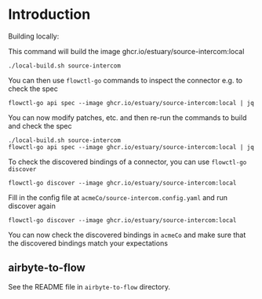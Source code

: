 # Introduction

Building locally:

This command will build the image ghcr.io/estuary/source-intercom:local
```
./local-build.sh source-intercom
```

You can then use `flowctl-go` commands to inspect the connector
e.g. to check the spec

```
flowctl-go api spec --image ghcr.io/estuary/source-intercom:local | jq
```

You can now modify patches, etc. and then re-run the commands
to build and check the spec

```
./local-build.sh source-intercom
flowctl-go api spec --image ghcr.io/estuary/source-intercom:local | jq
```

To check the discovered bindings of a connector, you can use
`flowctl-go discover`

```
flowctl-go discover --image ghcr.io/estuary/source-intercom:local
```

Fill in the config file at `acmeCo/source-intercom.config.yaml`
and run discover again

```
flowctl-go discover --image ghcr.io/estuary/source-intercom:local
```

You can now check the discovered bindings in `acmeCo` and make sure that
the discovered bindings match your expectations

## airbyte-to-flow

See the README file in `airbyte-to-flow` directory.
